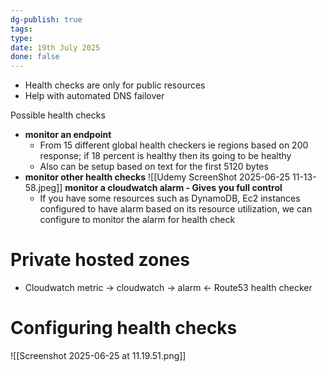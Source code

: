 ```yaml
---
dg-publish: true
tags: 
type: 
date: 19th July 2025
done: false
---
```


- Health checks are only for public resources
- Help with automated DNS failover 

Possible health checks
- **monitor an endpoint**
    - From 15 different global health checkers ie regions based on 200 response; if 18 percent is healthy then its going to be healthy
     - Also can be setup based on text for the first 5120 bytes
- **monitor other health checks**
	![[Udemy ScreenShot 2025-06-25 11-13-58.jpeg]]
**monitor a cloudwatch alarm - Gives you full control**
    - If you have some resources such as DynamoDB, Ec2 instances configured to have alarm based on its resource utilization, we can configure to monitor the alarm for health check

# Private hosted zones
- Cloudwatch metric -> cloudwatch -> alarm  <- Route53 health checker

# Configuring health checks
 ![[Screenshot 2025-06-25 at 11.19.51.png]]
